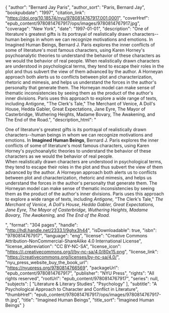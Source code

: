 {
  "author": "Bernard Jay Paris",
  "author_sort": "Paris, Bernard Jay",
  "bookpubdate": "1997",
  "citation_link": "https://doi.org/10.18574/nyu/9780814767917.001.0001",
  "coverHref": "epub_content/9780814767917/ops/images/9780814767917.jpg",
  "coverage": "New York",
  "date": "1997-01-01",
  "description": "One of literature's greatest gifts is its portrayal of realistically drawn characters--human beings in whom we can recognize motivations and emotions. In Imagined Human Beings, Bernard J. Paris explores the inner conflicts of some of literature's most famous characters, using Karen Horney's psychoanalytic theories to understand the behavior of these characters as we would the behavior of real people. When realistically drawn characters are understood in psychological terms, they tend to escape their roles in the plot and thus subvert the view of them advanced by the author. A Horneyan approach both alerts us to conflicts between plot and characterization, rhetoric and mimesis, and helps us understand the forces in the author's personalty that generate them. The Horneyan model can make sense of thematic inconsistencies by seeing them as the product of the author's inner divisions. Paris uses this approach to explore a wide range of texts, including Antigone,  \"The Clerk's Tale,\" The Merchant of Venice, A Doll's House, Hedda Gabler, Great Expectations, Jane Eyre, The Mayor of Casterbridge, Wuthering Heights, Madame Bovary, The Awakening, and The End of the Road.",
  "description_html": "<p>One of literature's greatest gifts is its portrayal of realistically drawn characters--human beings in whom we can recognize motivations and emotions. In <b>Imagined Human Beings</b>, Bernard J. Paris explores the inner conflicts of some of literature's most famous characters, using Karen Horney's psychoanalytic theories to understand the behavior of these characters as we would the behavior of real people.<br> When realistically drawn characters are understood in psychological terms, they tend to escape their roles in the plot and thus subvert the view of them advanced by the author. A Horneyan approach both alerts us to conflicts between plot and characterization, rhetoric and mimesis, and helps us understand the forces in the author's personalty that generate them. The Horneyan model can make sense of thematic inconsistencies by seeing them as the product of the author's inner divisions. Paris uses this approach to explore a wide range of texts, including <i>Antigone, </i> \"The Clerk's Tale,\" <i>The Merchant of Venice, A Doll's House, Hedda Gabler, Great Expectations, Jane Eyre, The Mayor of Casterbridge, Wuthering Heights, Madame Bovary, The Awakening, </i>and <i>The End of the Road.</i></p>",
  "format": "304 pages",
  "handle": "http://hdl.handle.net/2333.1/9ghx3h44",
  "isDownloadable": true,
  "isbn": "9780814767917",
  "language": "eng",
  "license": "Creative Commons Attribution-NonCommercial-ShareAlike 4.0 International License",
  "license_abbreviation": "CC BY-NC-SA",
  "license_icon": "https://i.creativecommons.org/l/by-nc-sa/4.0/80x15.png",
  "license_link": "https://creativecommons.org/licenses/by-nc-sa/4.0/",
  "nyu_press_website_buy_the_book_url": "https://nyupress.org/9780814766569",
  "packageUrl": "epub_content/9780814767917",
  "publisher": "NYU Press",
  "rights": "All rights reserved",
  "rootUrl": "epub_content/9780814767917",
  "series": null,
  "subjects": [
    "Literature & Literary Studies",
    "Psychology"
  ],
  "subtitle": "A Psychological Approach to Character and Conflict in Literature",
  "thumbHref": "epub_content/9780814767917/ops/images/9780814767917-th.jpg",
  "title": "Imagined Human Beings",
  "title_sort": "Imagined Human Beings"
}
